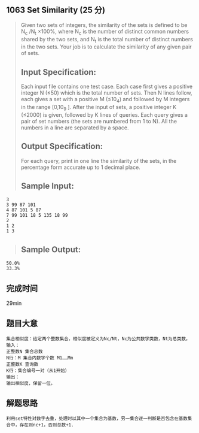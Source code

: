 ## 1063 Set Similarity (25 分)
> Given two sets of integers, the similarity of the sets is defined to be N<sub>c</sub>​​ /N<sub>​t</sub>​​ ×100%, where N<sub>c</sub>​​ is the number of distinct common numbers shared by the two sets, and N<sub>t</sub>​​ is the total number of distinct numbers in the two sets. Your job is to calculate the similarity of any given pair of sets.  
> ## Input Specification:  
> Each input file contains one test case. Each case first gives a positive integer N (≤50) which is the total number of sets. Then N lines follow, each gives a set with a positive M (≤10<sub>4</sub>​) and followed by M integers in the range [0,10<sub>9</sub>​​ ]. After the input of sets, a positive integer K (≤2000) is given, followed by K lines of queries. Each query gives a pair of set numbers (the sets are numbered from 1 to N). All the numbers in a line are separated by a space.  
> ## Output Specification:  
> For each query, print in one line the similarity of the sets, in the percentage form accurate up to 1 decimal place.
> ## Sample Input:
```
3
3 99 87 101
4 87 101 5 87
7 99 101 18 5 135 18 99
2
1 2
1 3
```
> ## Sample Output:
```
50.0%
33.3%
```
## 完成时间
29min
## 题目大意
```
集合相似度：给定两个整数集合，相似度被定义为Nc/Nt，Nc为公共数字类数，Nt为总类数。
输入：
正整数N 集合总数
N行：M 集合内数字个数 M1……Mm
正整数K 查询数
K行：集合编号一对（从1开始）
输出：
输出相似度，保留一位。
```
## 解题思路
```
利用set特性对数字去重，处理时以其中一个集合为基数，另一集合逐一判断是否包含在基数集合中，存在则nc+1，否则总数+1.
```